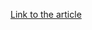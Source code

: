 [Link to the article](https://www.bleepingcomputer.com/news/microsoft/microsoft-halts-windows-11-24h2-update-on-pcs-assassins-creed-star-wars-outlaws/)
